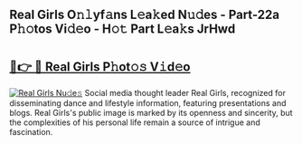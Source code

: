 ## Real Girls O𝚗𝚕yf𝚊ns L𝚎a𝚔ed N𝚞𝚍es - Part-22a P𝚑𝚘tos Vi𝚍𝚎o - H𝚘𝚝 Part L𝚎a𝚔s JrHwd

# <h2><a href="http://kf1dfu.oniu.top/?m=Real+Girls">🔗👉 🔴 Real Girls P𝚑ot𝚘𝚜 V𝚒d𝚎o</a></h2>

[![Real Girls Nu𝚍e𝚜](https://i.imgur.com/0qMVB7G.gif)](http://kf1dfu.oniu.top/?m=Real+Girls)
Social media thought leader Real Girls, recognized for disseminating dance and lifestyle information, featuring presentations and blogs. Real Girls's public image is marked by its openness and sincerity, but the complexities of his personal life remain a source of intrigue and fascination.  
